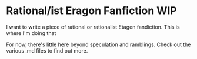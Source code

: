# Rational/ist Eragon Fanfiction WIP 

I want to write a piece of rational or rationalist Etagen fandiction.
This is where I'm doing that

For now, there's little here beyond speculation and ramblings. Check out the various .md files to find 
out more.
